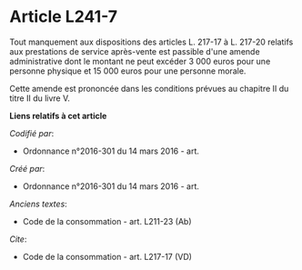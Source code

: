 # Article L241-7

Tout manquement aux dispositions des articles L. 217-17 à L. 217-20 relatifs aux prestations de service après-vente est
passible d'une amende administrative dont le montant ne peut excéder 3 000 euros pour une personne physique et 15 000 euros
pour une personne morale. 

Cette amende est prononcée dans les conditions prévues au chapitre II du titre II du livre V.

**Liens relatifs à cet article**

_Codifié par_:

  - Ordonnance n°2016-301 du 14 mars 2016 - art.

_Créé par_:

  - Ordonnance n°2016-301 du 14 mars 2016 - art.

_Anciens textes_:

  - Code de la consommation - art. L211-23 (Ab)

_Cite_:

  - Code de la consommation - art. L217-17 (VD)
